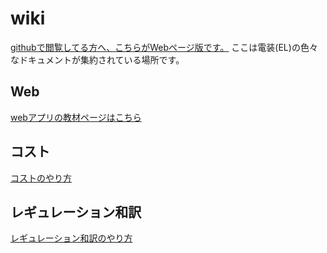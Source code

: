 # wiki
[githubで閲覧してる方へ、こちらがWebページ版です。](https://nextfp.github.io/wiki/)
ここは電装(EL)の色々なドキュメントが集約されている場所です。

## Web

[webアプリの教材ページはこちら](./web)

## コスト
[コストのやり方](./cost)

## レギュレーション和訳
[レギュレーション和訳のやり方](./translate/)